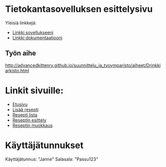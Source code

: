 # Tietokantasovelluksen esittelysivu

Yleisiä linkkejä:

* [Linkki sovellukseeni](http://jvvuorel.users.cs.helsinki.fi/tsoha/)
* [Linkki dokumentaatiooni](https://github.com/Dimplexion/Tsoha-Bootstrap/blob/master/doc/dokumentaatio.pdf)

## Työn aihe

http://advancedkittenry.github.io/suunnittelu_ja_tyoymparisto/aiheet/Drinkkiarkisto.html

# Linkit sivuille:


* [Etusivu](http://jvvuorel.users.cs.helsinki.fi/tsoha/)
* [Lisää resepti](http://jvvuorel.users.cs.helsinki.fi/tsoha/recipe/new)
* [Resepti lista](http://jvvuorel.users.cs.helsinki.fi/tsoha/recipe/list)
* [Reseptin esittely](http://jvvuorel.users.cs.helsinki.fi/tsoha/recipe/show/1)
* [Reseptin muokkaus](http://jvvuorel.users.cs.helsinki.fi/tsoha/recipe/edit)

# Käyttäjätunnukset

Käyttäjätunnus: "Janne"
Salasala: "Passu123"
